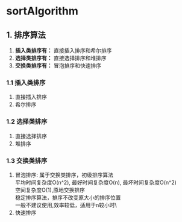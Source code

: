 # sortAlgorithm

## 1. 排序算法
1. **插入类排序有：** 直接插入排序和希尔排序
2. **选择类排序有：** 直接选择排序和堆排序
3. **交换类排序有：** 冒泡排序和快速排序

### 1.1 插入类排序
1. 直接插入排序
2. 希尔排序
### 1.2 选择类排序
1. 直接选择排序
2. 堆排序
### 1.3 交换类排序
1. 冒泡排序: 属于交换类排序，初级排序算法\
   平均时间复杂度O(n^2), 最好时间复杂度O(n), 最坏时间复杂度O(n^2)\
   空间复杂度O(1),原地交换排序\
   稳定排序算法，排序不改变原大小的排序位置\
   一般不建议使用,效率较低，适用于n较小时\
2. 快速排序
